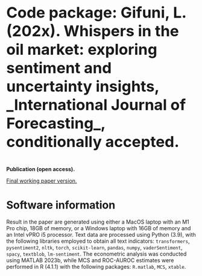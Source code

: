 <p style="font-size:40px;"><b>Code package: Gifuni, L. (202x). Whispers in the oil market: exploring sentiment and uncertainty insights, _International Journal of Forecasting_, conditionally accepted.</b></p>

**Publication (open access).**

<a href="https://papers.ssrn.com/sol3/papers.cfm?abstract_id=3957549"><u>Final working paper version.</u></a>

# **Software information**

Result in the paper are generated using either a MacOS laptop with an M1 Pro chip, 18GB of memory, or a Windows laptop with 16GB of memory and an Intel vPRO i5 processor. Text data are processed using Python (3.9), with the following libraries employed to obtain all text indicators: `transformers`, `pysentiment2`, `nltk`, `torch`, `scikit-learn`, `pandas`, `numpy`, `vaderSentiment`, `spacy`, `textblob`, `lm-sentiment`. The econometric analysis was conducted using MATLAB 2023b, while MCS and ROC-AUROC estimates were performed in R (4.1.1) with the following packages: `R.matlab`, `MCS`, `xtable`.
